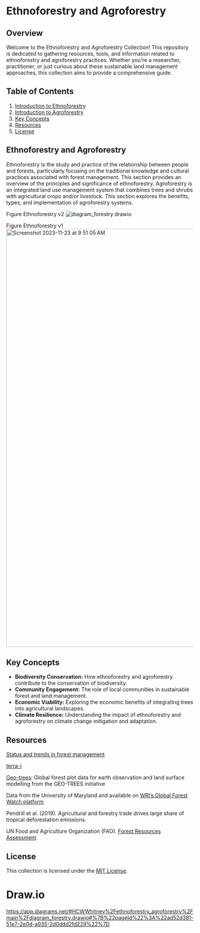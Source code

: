 # Ethnoforestry and Agroforestry

## Overview

Welcome to the Ethnoforestry and Agroforestry Collection! This repository is dedicated to gathering resources, tools, and information related to ethnoforestry and agroforestry practices. Whether you're a researcher, practitioner, or just curious about these sustainable land management approaches, this collection aims to provide a comprehensive guide.

## Table of Contents

1. [Introduction to Ethnoforestry](#introduction-to-ethnoforestry)
2. [Introduction to Agroforestry](#introduction-to-agroforestry)
3. [Key Concepts](#key-concepts)
4. [Resources](#resources)
7. [License](#license)

## Ethnoforestry and Agroforestry

Ethnoforestry is the study and practice of the relationship between people and forests, particularly focusing on the traditional knowledge and cultural practices associated with forest management. This section provides an overview of the principles and significance of ethnoforestry. Agroforestry is an integrated land use management system that combines trees and shrubs with agricultural crops and/or livestock. This section explores the benefits, types, and implementation of agroforestry systems.

Figure Ethnoforestry v2
![diagram_forestry drawio](https://github.com/CWWhitney/ethnoforestry_agroforestry/assets/19190662/aca59739-cb18-451a-a0ed-f2ee12acdcca)

Figure Ethnoforestry v1
<img width="1121" alt="Screenshot 2023-11-23 at 9 51 05 AM" src="https://github.com/CWWhitney/ethnoforestry_agroforestry/assets/19190662/faae3ead-e31f-4377-b418-a28f58c6f668">

## Key Concepts

- **Biodiversity Conservation:** How ethnoforestry and agroforestry contribute to the conservation of biodiversity.
- **Community Engagement:** The role of local communities in sustainable forest and land management.
- **Economic Viability:** Exploring the economic benefits of integrating trees into agricultural landscapes.
- **Climate Resilience:** Understanding the impact of ethnoforestry and agroforestry on climate change mitigation and adaptation.

## Resources

[Status and trends in forest management](https://www.fao.org/3/w9950e/w9950e03.htm)

[terra-i](http://www.terra-i.org/terra-i.html)

[Geo-trees](https://data.geo-trees.org/): Global forest plot data for earth observation and land surface modelling from the GEO-TREES initiative

Data from the University of Maryland and available on [WRI’s Global Forest Watch platform](https://www.globalforestwatch.org/map/?utm_campaign=treecoverloss2022&utm_medium=bitly&utm_source=GlobalForestReview)

Pendrill et al. (2019). Agricultural and forestry trade drives large share of tropical
deforestation emissions.

UN Food and Agriculture Organization (FAO). [Forest Resources Assessment](https://fra-data.fao.org/).

## License

This collection is licensed under the [MIT License](LICENSE).

# Draw.io 

https://app.diagrams.net/#HCWWhitney%2Fethnoforestry_agroforestry%2Fmain%2Fdiagram_forestry.drawio#%7B%22pageId%22%3A%22ad52d381-51e7-2e0d-a935-2d0ddd2fd229%22%7D
